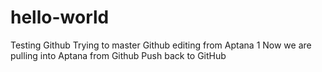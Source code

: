 # hello-world
Testing Github
Trying to master Github
editing from Aptana 1
Now we are pulling into Aptana from Github
Push back to GitHub